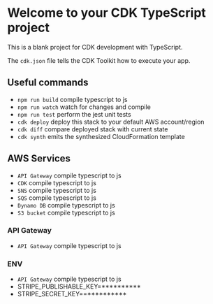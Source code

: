 # Welcome to your CDK TypeScript project

This is a blank project for CDK development with TypeScript.

The `cdk.json` file tells the CDK Toolkit how to execute your app.

## Useful commands

* `npm run build`   compile typescript to js
* `npm run watch`   watch for changes and compile
* `npm run test`    perform the jest unit tests
* `cdk deploy`      deploy this stack to your default AWS account/region
* `cdk diff`        compare deployed stack with current state
* `cdk synth`       emits the synthesized CloudFormation template


## AWS Services

* `API Gateway`   compile typescript to js
* `CDK`   compile typescript to js
* `SNS`   compile typescript to js
* `SQS`   compile typescript to js
* `Dynamo DB`   compile typescript to js
* `S3 bucket`   compile typescript to js

### API Gateway

* `API Gateway`   compile typescript to js

### ENV

* `API Gateway`   compile typescript to js
*  STRIPE_PUBLISHABLE_KEY=**********
*  STRIPE_SECRET_KEY==**********